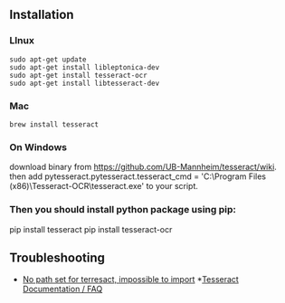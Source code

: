 ## 


## Installation

### LInux
```
sudo apt-get update
sudo apt-get install libleptonica-dev 
sudo apt-get install tesseract-ocr 
sudo apt-get install libtesseract-dev
```

### Mac
```
brew install tesseract

```

### On Windows
download binary from https://github.com/UB-Mannheim/tesseract/wiki. then add pytesseract.pytesseract.tesseract_cmd = 'C:\Program Files (x86)\Tesseract-OCR\tesseract.exe' to your script.

### Then you should install python package using pip:
pip install tesseract
pip install tesseract-ocr

## Troubleshooting

* [No path set for terresact, impossible to import](https://stackoverflow.com/questions/50951955/pytesseract-tesseractnotfound-error-tesseract-is-not-installed-or-its-not-i)
*[Tesseract Documentation / FAQ](https://github.com/tesseract-ocr/tessdoc)